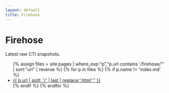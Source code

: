 ```yaml
---
layout: default
title: Firehose
---
```


<link rel="stylesheet" href="{{ '/assets/css/custom.css' | relative_url }}"/>

# Firehose
Latest raw CTI snapshots.

<ul class="card-list">
{% assign files = site.pages | where_exp:"p","p.url contains '/firehose/'" | sort:"url" | reverse %}
{% for p in files %}
  {% if p.name != 'index.md' %}
    <li><a href="{{ p.url | relative_url }}">{{ p.url | split: '/' | last | replace:'.html','' }}</a></li>
  {% endif %}
{% endfor %}
</ul>
